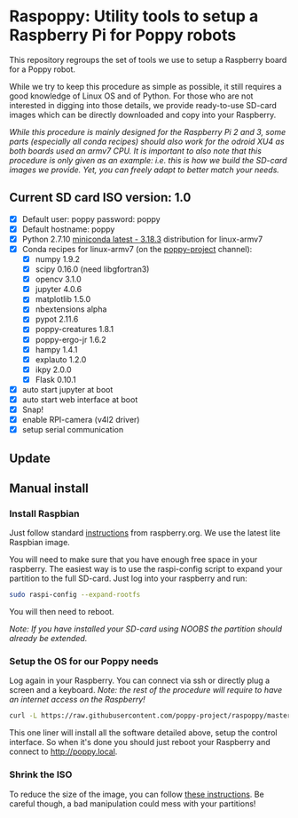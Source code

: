 
# Raspoppy: Utility tools to setup a Raspberry Pi for Poppy robots

This repository regroups the set of tools we use to setup a Raspberry board for a Poppy robot.

While we try to keep this procedure as simple as possible, it still requires a good knowledge of Linux OS and of Python. For those who are not interested in digging into those details, we provide ready-to-use SD-card images which  can be directly downloaded and copy into your Raspberry.

*While this procedure is mainly designed for the Raspberry Pi 2 and 3, some parts (especially all conda recipes) should also work for the odroid XU4 as both boards used an armv7 CPU. It is important to also note that this procedure is only given as an example: i.e. this is how we build the SD-card images we provide. Yet, you can freely adapt to better match your needs.*

## Current SD card ISO version: 1.0

* [x] Default user: poppy password: poppy
* [x] Default hostname: poppy
* [x] Python 2.7.10 [miniconda latest - 3.18.3](http://repo.continuum.io/miniconda/Miniconda3-3.18.3-Linux-armv7l.sh) distribution for linux-armv7
* [x] Conda recipes for linux-armv7 (on the [poppy-project](https://anaconda.org/poppy-project/) channel):
    * [x] numpy 1.9.2
    * [x] scipy 0.16.0 (need libgfortran3)
    * [x] opencv 3.1.0
    * [x] jupyter 4.0.6
    * [x] matplotlib 1.5.0
    * [x] nbextensions alpha
    * [x] pypot 2.11.6
    * [x] poppy-creatures 1.8.1
    * [x] poppy-ergo-jr 1.6.2
    * [x] hampy 1.4.1
    * [x] explauto 1.2.0
    * [x] ikpy 2.0.0
    * [x] Flask 0.10.1
* [x] auto start jupyter at boot
* [x] auto start web interface at boot
* [x] Snap!
* [x] enable RPI-camera (v4l2 driver)
* [x] setup serial communication

## Update

## Manual install

### Install Raspbian

Just follow standard [instructions](https://www.raspberrypi.org/downloads/raspbian/) from raspberry.org. We use the latest lite Raspbian image.

You will need to make sure that you have enough free space in your raspberry. The easiest way is to use the raspi-config script to expand your partition to the full SD-card. Just log into your raspberry and run:

```bash
sudo raspi-config --expand-rootfs
```
You will then need to reboot.

*Note: If you have installed your SD-card using NOOBS the partition should already be extended.*

### Setup the OS for our Poppy needs

Log again in your Raspberry. You can connect via ssh or directly plug a screen and a keyboard.
*Note: the rest of the procedure will require to have an internet access on the Raspberry!*

```bash
curl -L https://raw.githubusercontent.com/poppy-project/raspoppy/master/raspoppyfication.sh | bash -s "poppy-ergo-jr"
```

This one liner will install all the software detailed above, setup the control interface. So when it's done you should just reboot your Raspberry and connect to http://poppy.local.

### Shrink the ISO

To reduce the size of the image, you can follow [these instructions](./shrink-iso.md). Be careful though, a bad manipulation could mess with your partitions!
